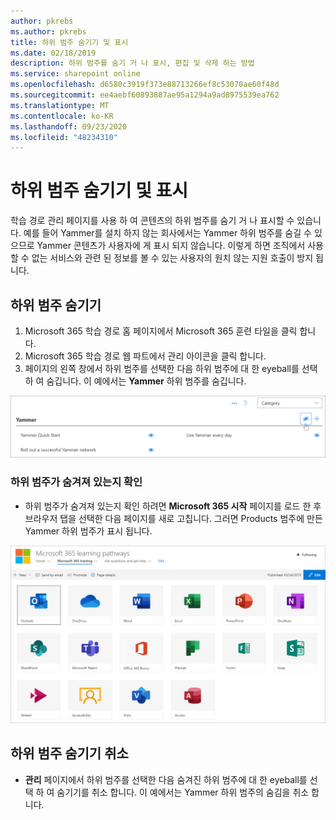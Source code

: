 ```yaml
---
author: pkrebs
ms.author: pkrebs
title: 하위 범주 숨기기 및 표시
ms.date: 02/18/2019
description: 하위 범주를 숨기 거 나 표시, 편집 및 삭제 하는 방법
ms.service: sharepoint online
ms.openlocfilehash: d6580c3919f373e88713266ef8c53070ae60f48d
ms.sourcegitcommit: ee4aebf60893887ae95a1294a9ad8975539ea762
ms.translationtype: MT
ms.contentlocale: ko-KR
ms.lasthandoff: 09/23/2020
ms.locfileid: "48234310"
---
```

# <a name="hide-and-show-subcategories"></a>하위 범주 숨기기 및 표시

학습 경로 관리 페이지를 사용 하 여 콘텐츠의 하위 범주를 숨기 거 나 표시할 수 있습니다. 예를 들어 Yammer를 설치 하지 않는 회사에서는 Yammer 하위 범주를 숨길 수 있으므로 Yammer 콘텐츠가 사용자에 게 표시 되지 않습니다. 이렇게 하면 조직에서 사용할 수 없는 서비스와 관련 된 정보를 볼 수 있는 사용자의 원치 않는 지원 호출이 방지 됩니다.

## <a name="hide-a-subcategory"></a>하위 범주 숨기기 

1. Microsoft 365 학습 경로 홈 페이지에서 Microsoft 365 훈련 타일을 클릭 합니다.
2. Microsoft 365 학습 경로 웹 파트에서 관리 아이콘을 클릭 합니다. 
3. 페이지의 왼쪽 창에서 하위 범주를 선택한 다음 하위 범주에 대 한 eyeball를 선택 하 여 숨깁니다. 이 예에서는 **Yammer** 하위 범주를 숨깁니다.  

![cg-hidesubcat.png](media/cg-hidesubcat.png)

### <a name="verify-the-subcategory-is-hidden"></a>하위 범주가 숨겨져 있는지 확인
- 하위 범주가 숨겨져 있는지 확인 하려면 **Microsoft 365 시작** 페이지를 로드 한 후 브라우저 탭을 선택한 다음 페이지를 새로 고칩니다. 그러면 Products 범주에 만든 Yammer 하위 범주가 표시 됩니다. 

![cg-hidesubcatrefresh.png](media/cg-hidesubcatrefresh.png)

## <a name="unhide-a-subcategory"></a>하위 범주 숨기기 취소 

- **관리** 페이지에서 하위 범주를 선택한 다음 숨겨진 하위 범주에 대 한 eyeball를 선택 하 여 숨기기를 취소 합니다. 이 예에서는 Yammer 하위 범주의 숨김을 취소 합니다.
